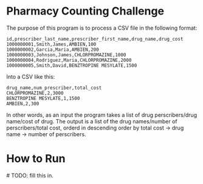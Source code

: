 # Pharmacy Counting Challenge

The purpose of this program is to process a CSV file in the following format:

```
id,prescriber_last_name,prescriber_first_name,drug_name,drug_cost
1000000001,Smith,James,AMBIEN,100
1000000002,Garcia,Maria,AMBIEN,200
1000000003,Johnson,James,CHLORPROMAZINE,1000
1000000004,Rodriguez,Maria,CHLORPROMAZINE,2000
1000000005,Smith,David,BENZTROPINE MESYLATE,1500
```

Into a CSV like this:

```
drug_name,num_prescriber,total_cost
CHLORPROMAZINE,2,3000
BENZTROPINE MESYLATE,1,1500
AMBIEN,2,300
```

In other words, as an input the program takes a list of drug perscribers/drug name/cost of drug. The output is a list of the drug names/number of perscribers/total cost, orderd in descending order by total cost -> drug name -> number of perscribers.

# How to Run

\# TODO: fill this in.